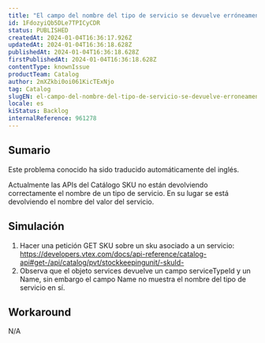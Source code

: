 ```yaml
---
title: "El campo del nombre del tipo de servicio se devuelve erróneamente a través de la API"
id: 1FdozyiQb5DLe7TPICyCDR
status: PUBLISHED
createdAt: 2024-01-04T16:36:17.926Z
updatedAt: 2024-01-04T16:36:18.628Z
publishedAt: 2024-01-04T16:36:18.628Z
firstPublishedAt: 2024-01-04T16:36:18.628Z
contentType: knownIssue
productTeam: Catalog
author: 2mXZkbi0oi061KicTExNjo
tag: Catalog
slugEN: el-campo-del-nombre-del-tipo-de-servicio-se-devuelve-erroneamente-a-traves-de-la-api
locale: es
kiStatus: Backlog
internalReference: 961278
---
```


## Sumario

<div class="alert alert-info">
  <p>Este problema conocido ha sido traducido automáticamente del inglés.</p>
</div>


Actualmente las APIs del Catálogo SKU no están devolviendo correctamente el nombre de un tipo de servicio. En su lugar se está devolviendo el nombre del valor del servicio.


##

## Simulación



1. Hacer una petición GET SKU sobre un sku asociado a un servicio: https://developers.vtex.com/docs/api-reference/catalog-api#get-/api/catalog/pvt/stockkeepingunit/-skuId-
2. Observa que el objeto services devuelve un campo serviceTypeId y un Name, sin embargo el campo Name no muestra el nombre del tipo de servicio en sí.



## Workaround


N/A





